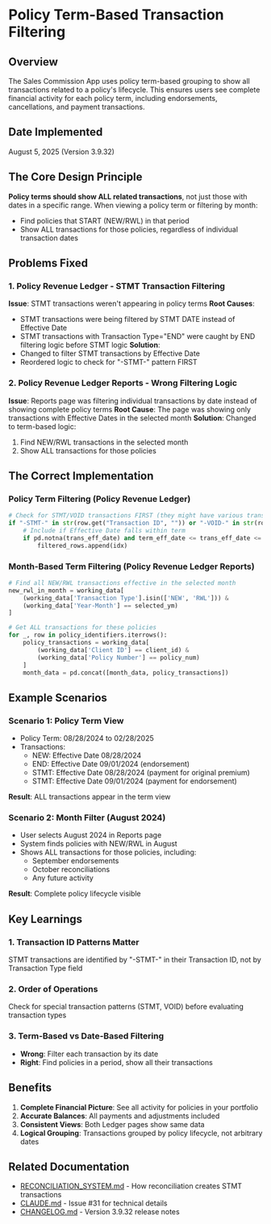 # Policy Term-Based Transaction Filtering

## Overview
The Sales Commission App uses policy term-based grouping to show all transactions related to a policy's lifecycle. This ensures users see complete financial activity for each policy term, including endorsements, cancellations, and payment transactions.

## Date Implemented
August 5, 2025 (Version 3.9.32)

## The Core Design Principle
**Policy terms should show ALL related transactions**, not just those with dates in a specific range. When viewing a policy term or filtering by month:
- Find policies that START (NEW/RWL) in that period
- Show ALL transactions for those policies, regardless of individual transaction dates

## Problems Fixed

### 1. Policy Revenue Ledger - STMT Transaction Filtering
**Issue**: STMT transactions weren't appearing in policy terms
**Root Causes**:
- STMT transactions were being filtered by STMT DATE instead of Effective Date
- STMT transactions with Transaction Type="END" were caught by END filtering logic before STMT logic
**Solution**: 
- Changed to filter STMT transactions by Effective Date
- Reordered logic to check for "-STMT-" pattern FIRST

### 2. Policy Revenue Ledger Reports - Wrong Filtering Logic
**Issue**: Reports page was filtering individual transactions by date instead of showing complete policy terms
**Root Cause**: The page was showing only transactions with Effective Dates in the selected month
**Solution**: Changed to term-based logic:
1. Find NEW/RWL transactions in the selected month
2. Show ALL transactions for those policies

## The Correct Implementation

### Policy Term Filtering (Policy Revenue Ledger)
```python
# Check for STMT/VOID transactions FIRST (they might have various transaction types)
if "-STMT-" in str(row.get("Transaction ID", "")) or "-VOID-" in str(row.get("Transaction ID", "")):
    # Include if Effective Date falls within term
    if pd.notna(trans_eff_date) and term_eff_date <= trans_eff_date <= term_x_date:
        filtered_rows.append(idx)
```

### Month-Based Term Filtering (Policy Revenue Ledger Reports)
```python
# Find all NEW/RWL transactions effective in the selected month
new_rwl_in_month = working_data[
    (working_data['Transaction Type'].isin(['NEW', 'RWL'])) & 
    (working_data['Year-Month'] == selected_ym)
]

# Get ALL transactions for these policies
for _, row in policy_identifiers.iterrows():
    policy_transactions = working_data[
        (working_data['Client ID'] == client_id) & 
        (working_data['Policy Number'] == policy_num)
    ]
    month_data = pd.concat([month_data, policy_transactions])
```

## Example Scenarios

### Scenario 1: Policy Term View
- Policy Term: 08/28/2024 to 02/28/2025
- Transactions:
  - NEW: Effective Date 08/28/2024
  - END: Effective Date 09/01/2024 (endorsement)
  - STMT: Effective Date 08/28/2024 (payment for original premium)
  - STMT: Effective Date 09/01/2024 (payment for endorsement)

**Result**: ALL transactions appear in the term view

### Scenario 2: Month Filter (August 2024)
- User selects August 2024 in Reports page
- System finds policies with NEW/RWL in August
- Shows ALL transactions for those policies, including:
  - September endorsements
  - October reconciliations
  - Any future activity

**Result**: Complete policy lifecycle visible

## Key Learnings

### 1. Transaction ID Patterns Matter
STMT transactions are identified by "-STMT-" in their Transaction ID, not by Transaction Type field

### 2. Order of Operations
Check for special transaction patterns (STMT, VOID) before evaluating transaction types

### 3. Term-Based vs Date-Based Filtering
- **Wrong**: Filter each transaction by its date
- **Right**: Find policies in a period, show all their transactions

## Benefits
1. **Complete Financial Picture**: See all activity for policies in your portfolio
2. **Accurate Balances**: All payments and adjustments included
3. **Consistent Views**: Both Ledger pages show same data
4. **Logical Grouping**: Transactions grouped by policy lifecycle, not arbitrary dates

## Related Documentation
- [RECONCILIATION_SYSTEM.md](RECONCILIATION_SYSTEM.md) - How reconciliation creates STMT transactions
- [CLAUDE.md](../operations/CLAUDE.md) - Issue #31 for technical details
- [CHANGELOG.md](../core/CHANGELOG.md) - Version 3.9.32 release notes